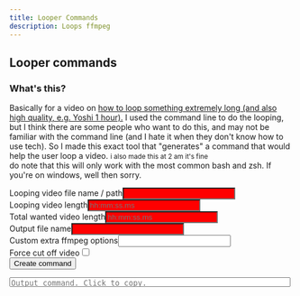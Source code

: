 ```yaml
---
title: Looper Commands
description: Loops ffmpeg
---
```

<!-- ! do not remove, referenced by a video called "how to render long looped videos" -->
## Looper commands
<style type="text/css">
    main{font-family:arial;font-size:1.2rem;}
    input:invalid{background-color:red;}
    input[type=text]{width: 200px;}
    textarea{width:99%;height:17px;resize:none;max-height:200px;}
    #percent{width:40px;}
</style>
<script type="text/javascript">
    function rsplit(string, split) {
        var index;
        if ((index = string.lastIndexOf(".")) === -1) return string;
        return string.substring(0, index);
    }

    function oppositeRound(float) { // rounding in the opposite way
        return float - parseInt(float) >= 0.5 ? Math.floor(float) : Math.ceil(float);
    }

    function createCommand(form) {
        "use strict";
        console.log("%cScreenshot should start here", "font-size:1.5rem;");
        var command = [];

        var loopVid = form.loopVideo.value;
        var mkvLoopVid = rsplit(loopVid, '.') + '.mkv';
        var loopVidMS = toMS(form.loopVideoLength.value);

        var userRequestedMS = toMS(form.videoLength.value);

        var outName = form.outName.value;
        var newOutName = rsplit(outName, '.');
        var extraOptions = outOrNull(form.extraOptions.value);

        if (loopVid !== mkvLoopVid) {
            command.push(`ffmpeg -i "${loopVid}" -c copy "temp.mkv";`);
        }

        var loops = userRequestedMS / loopVidMS;
        var roundedLoops = oppositeRound(loops);

        command.push(`ffmpeg -stream_loop ${roundedLoops} -i "${loopVid !== mkvLoopVid ? "temp.mkv" : mkvLoopVid}"`);
        if (form.forceEnd.checked) {
            command.push(`-t ${form.videoLength.value}`);
        }
        if (extraOptions) {
            command.push(form.extraOptions.value);
        }
        command.push(`"${newOutName}.mkv";`);
        if (loopVid !== mkvLoopVid) {
            command.push(`rm temp.mkv`);
        }

        var output = document.getElementById("output");
        output.value = command.join(" ");
        console.debug(
            "Variables:\n" +
            `Command array: ${command}\n` +
            `Loop-video name: ${loopVid}\n` +
            `Loop-video length: ${loopVidMS}\n` +
            `User requested ms: ${userRequestedMS}\n` +
            `Loops: ${loops}\n` +
            `Rounded Loops: ${roundedLoops}\n` +
            `Output name: ${outName}\n` +
            `Extra options: ${extraOptions}\n` +
            `Output command: ${output.value}\n`
        );
        console.log("%cScreenshot should end here", "font-size:1.5rem;");
        auto_grow(output);
    }

    function outOrNull(input) {
        return input == "" ? null : input;
    }

    function toMS(string) {
        if (outOrNull(string) == null) {
            return null;
        }
        const timeRegex = /(\d{2,}):(\d{2,}):(\d{2,})[.,](\d{2,})/;
        var t = timeRegex.exec(string);
        for (var i = 1; i < t.length; i++) {
            t[i] = parseInt(t[i]);
        }
        return ((t[1] * 60 + t[2]) * 60 + t[3]) * 1000 + (t[4] * 10);
    }

    function auto_grow(element) {
        element.style.height = "5px";
        element.style.height = (element.scrollHeight) + "px";
    }
</script>
### What's this?
Basically for a video on [how to loop something extremely long (and also high quality, e.g. Yoshi 1 hour).](https://youtu.be/mXWGVZVrAig) I used the command line to do the looping, but I think there are some people who want to do this, and may not be familiar with the command line (and I hate it when they don't know how to use tech). So I made this exact tool that "generates" a command that would help the user loop a video. <small>i also made this at 2 am it's fine</small><br>
do note that this will only work with the most common bash and zsh. If you're on windows, well then sorry.
<form action="javascript:createCommand(this.formLol);" method="post" name="formLol">
    <label>Looping video file name / path</label><input type="text" name="loopVideo" required><br>
    <label>Looping video length</label><input type="text" pattern="\d{2,}:\d{2,}:\d{2,}[.,]\d{2,}" placeholder="hh:mm:ss.ms" name="loopVideoLength" required><br>
    <label>Total wanted video length</label><input type="text" name="videoLength" pattern="\d{2,}:\d{2,}:\d{2,}[.,]\d{2,}" required placeholder="hh:mm:ss.ms"><br>
    <label>Output file name</label><input type="text" name="outName" required><br>
    <label>Custom extra ffmpeg options</label><input type="text" name="extraOptions"><br>
    <label>Force cut off video</label><input type="checkbox" name="forceEnd"><br>
    <input type="submit" value="Create command">
</form>
<textarea readonly placeholder="Output command. Click to copy." onclick="this.setSelectionRange(0, this.value.length);document.execCommand('copy');" id="output"></textarea>
<script>
    var devMode = false;
    function sleep(ms) {
        return new Promise(resolve => setTimeout(resolve, ms));
    }
    async function autoSubmit() {
        document.formLol.loopVideo.value = "in.mp4";
        document.formLol.loopVideoLength.value = "00:00:00.99";
        document.formLol.videoLength.value = "00:01:00.00";
        document.formLol.outName.value = "out.mp4";
        document.formLol.submit();
        await sleep(10000);
        location.reload();
    }
    if (devMode) {
        autoSubmit();
    }
</script>
